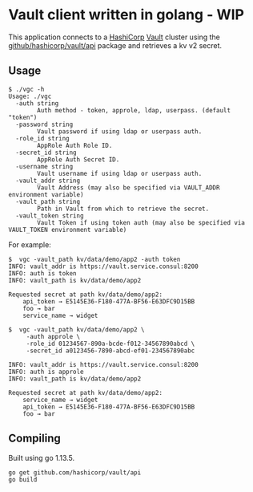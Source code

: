 # Vault client written in golang - WIP

This application connects to a [HashiCorp](https://hashicorp.com) [Vault](https://vaultproject.io) cluster using the [github/hashicorp/vault/api](https://godoc.org/github.com/hashicorp/vault/api) package and retrieves a kv v2 secret.

## Usage

```
$ ./vgc -h
Usage: ./vgc
  -auth string
    	Auth method - token, approle, ldap, userpass. (default "token")
  -password string
    	Vault password if using ldap or userpass auth.
  -role_id string
    	AppRole Auth Role ID.
  -secret_id string
    	AppRole Auth Secret ID.
  -username string
    	Vault username if using ldap or userpass auth.
  -vault_addr string
        Vault Address (may also be specified via VAULT_ADDR environment variable)
  -vault_path string
    	Path in Vault from which to retrieve the secret.
  -vault_token string
        Vault Token if using token auth (may also be specified via VAULT_TOKEN environment variable)
```

For example:

```
$  vgc -vault_path kv/data/demo/app2 -auth token
INFO: vault_addr is https://vault.service.consul:8200
INFO: auth is token
INFO: vault_path is kv/data/demo/app2

Requested secret at path kv/data/demo/app2:
	api_token → E5145E36-F180-477A-BF56-E63DFC9D15BB
	foo → bar
	service_name → widget
```

```
$  vgc -vault_path kv/data/demo/app2 \
     -auth approle \
     -role_id 01234567-890a-bcde-f012-34567890abcd \
     -secret_id a0123456-7890-abcd-ef01-234567890abc

INFO: vault_addr is https://vault.service.consul:8200
INFO: auth is approle
INFO: vault_path is kv/data/demo/app2

Requested secret at path kv/data/demo/app2:
	service_name → widget
	api_token → E5145E36-F180-477A-BF56-E63DFC9D15BB
	foo → bar
```

## Compiling

Built using go 1.13.5.

```
go get github.com/hashicorp/vault/api
go build
```
